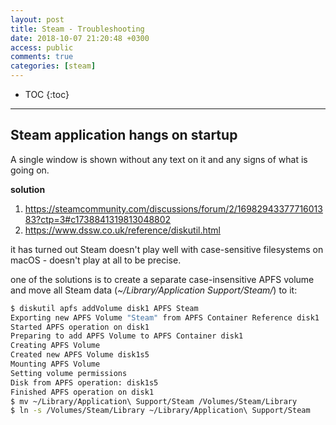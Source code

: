 ```yaml
---
layout: post
title: Steam - Troubleshooting
date: 2018-10-07 21:20:48 +0300
access: public
comments: true
categories: [steam]
---
```


<!-- more -->

* TOC
{:toc}
<hr>

Steam application hangs on startup
----------------------------------

A single window is shown without any text on it and any signs of what is
going on.

**solution**

1. <https://steamcommunity.com/discussions/forum/2/1698294337771601383?ctp=3#c1738841319813048802>
2. <https://www.dssw.co.uk/reference/diskutil.html>

it has turned out Steam doesn't play well with case-sensitive filesystems
on macOS - doesn't play at all to be precise.

one of the solutions is to create a separate case-insensitive APFS volume
and move all Steam data (_~/Library/Application Support/Steam/_) to it:

```sh
$ diskutil apfs addVolume disk1 APFS Steam
Exporting new APFS Volume "Steam" from APFS Container Reference disk1
Started APFS operation on disk1
Preparing to add APFS Volume to APFS Container disk1
Creating APFS Volume
Created new APFS Volume disk1s5
Mounting APFS Volume
Setting volume permissions
Disk from APFS operation: disk1s5
Finished APFS operation on disk1
$ mv ~/Library/Application\ Support/Steam /Volumes/Steam/Library
$ ln -s /Volumes/Steam/Library ~/Library/Application\ Support/Steam
```
